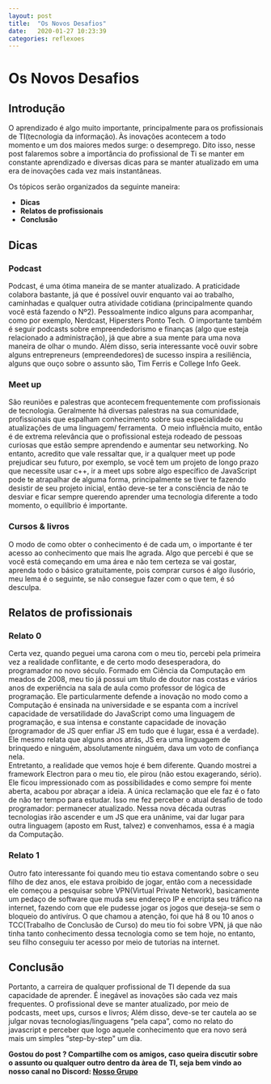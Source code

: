 ```yaml
---
layout: post
title:  "Os Novos Desafios"
date:   2020-01-27 10:23:39
categories: reflexoes
---
```

# Os Novos Desafios

## Introdução  
O aprendizado é algo muito importante, principalmente para os profissionais de TI(tecnologia da informação). Às inovações acontecem a todo momento e um dos maiores medos surge: o desemprego. 
Dito isso, nesse post falaremos sobre a importância do profissional de Ti se manter em constante aprendizado e diversas dicas para se manter atualizado em uma era de inovações cada vez mais instantâneas. 

Os tópicos serão organizados da seguinte maneira:

* **Dicas** 
* **Relatos de profissionais**
* **Conclusão**

## Dicas

### Podcast
Podcast, é uma ótima maneira de se manter atualizado. A praticidade colabora bastante, já que é possível ouvir enquanto vai ao trabalho, caminhadas e qualquer outra atividade cotidiana (principalmente quando você está fazendo o Nº2). Pessoalmente indico alguns para acompanhar, como por exemplo, Nerdcast, Hipersters Ponto Tech.  
O importante também é seguir podcasts sobre empreendedorismo e finanças (algo que esteja relacionado a administração), já que abre a sua mente para uma nova maneira de olhar o mundo. Além disso, seria interessante você ouvir sobre alguns entrepreneurs (empreendedores) de sucesso inspira a resiliência, alguns que ouço sobre o assunto são, Tim Ferris e College Info Geek. 

### Meet up 
São reuniões e palestras que acontecem frequentemente com profissionais de tecnologia. Geralmente há diversas palestras na sua comunidade, profissionais que espalham conhecimento sobre sua especialidade ou atualizações de uma linguagem/ ferramenta.  
O meio influência muito, então é de extrema relevância que o profissional esteja rodeado de pessoas curiosas que estão sempre aprendendo e aumentar seu networking. No entanto, acredito que vale ressaltar que, ir a qualquer meet up pode prejudicar seu futuro, por exemplo, se você tem um projeto de longo prazo que necessite usar c++, ir a meet ups sobre algo específico de JavaScript pode te atrapalhar de alguma forma, principalmente se tiver te fazendo desistir de seu projeto inicial, então deve-se ter a consciência de não te desviar e ficar sempre querendo aprender uma tecnologia diferente a todo momento, o equilíbrio é importante. 

### Cursos & livros 
O modo de como obter o conhecimento é de cada um, o importante é ter acesso ao conhecimento que mais lhe agrada. Algo que percebi é que se você está começando em uma área e não tem certeza se vai gostar, aprenda todo o básico gratuitamente, pois comprar cursos é algo ilusório, meu lema é o seguinte, se não consegue fazer com o que tem, é só desculpa. 

## Relatos de profissionais 

### Relato 0
Certa vez, quando peguei uma carona com o meu tio, percebi pela primeira vez a realidade conflitante, e de certo modo desesperadora, do programador no novo século. Formado em Ciência da Computação em meados de 2008, meu tio já possui um título de doutor nas costas e vários anos de experiência na sala de aula como professor de lógica de programação. Ele particularmente defende a inovação no modo como a Computação é ensinada na universidade e se espanta com a incrível capacidade de versatilidade do JavaScript como uma linguagem de programação, e sua intensa e constante capacidade de inovação (programador de JS quer enfiar JS em tudo que é lugar, essa é a verdade). Ele mesmo relata que alguns anos atrás, JS era uma linguagem de brinquedo e ninguém, absolutamente ninguém, dava um voto de confiança nela.  
Entretanto, a realidade que vemos hoje é bem diferente. Quando mostrei a framework Electron para o meu tio, ele pirou (não estou exagerando, sério). Ele ficou impressionado com as possibilidades e como sempre foi mente aberta, acabou por abraçar a ideia. A única reclamação que ele faz é o fato de não ter tempo para estudar. Isso me fez perceber o atual desafio de todo programador: permanecer atualizado. Nessa nova década outras tecnologias irão ascender e um JS que era unânime, vai dar lugar para outra linguagem (aposto em Rust, talvez) e convenhamos, essa é a magia da Computação. 

### Relato 1 
Outro fato interessante foi quando meu tio estava comentando sobre o seu filho de dez anos, ele estava proibido de jogar, então com a necessidade ele começou a pesquisar sobre VPN(Virtual Private Network), basicamente um pedaço de software que muda seu endereço IP e encripta seu tráfico na internet, fazendo com que ele pudesse jogar os jogos que deseja-se sem o bloqueio do antivírus. O que chamou a atenção, foi que há 8 ou 10 anos o TCC(Trabalho de Conclusão de Curso) do meu tio foi sobre VPN, já que não tinha tanto conhecimento dessa tecnologia como se tem hoje, no entanto, seu filho conseguiu ter acesso por meio de tutorias na internet. 

## Conclusão 
Portanto, a carreira de qualquer profissional de TI depende da sua capacidade de aprender. É inegável as inovações são cada vez mais frequentes. O profissional deve se manter  atualizado, por meio de podcasts, meet ups, cursos e livros; Além disso, deve-se ter cautela ao se julgar novas tecnologias/linguagens “pela capa”, como no relato do javascript e perceber que logo aquele conhecimento que era novo será mais um simples “step-by-step" um dia. 

**Gostou do post ? Compartilhe com os amigos, caso queira discutir sobre o assunto ou qualquer outro dentro da àrea de TI, seja bem vindo ao nosso canal no Discord: [Nosso Grupo](https://discord.gg/yktnna "Nosso Grupo, acessa aí!")** 